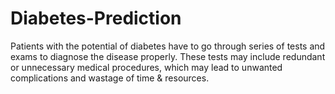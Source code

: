 # Diabetes-Prediction
Patients with the potential of diabetes have to go through series of tests  and exams to diagnose the disease properly. These tests may include  redundant or unnecessary medical procedures, which may lead to unwanted complications and wastage of time &amp; resources.
